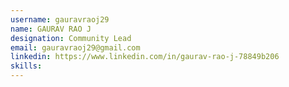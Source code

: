 ```yaml
---
username: gauravraoj29
name: GAURAV RAO J
designation: Community Lead
email: gauravraoj29@gmail.com
linkedin: https://www.linkedin.com/in/gaurav-rao-j-78849b206
skills:
---
```

